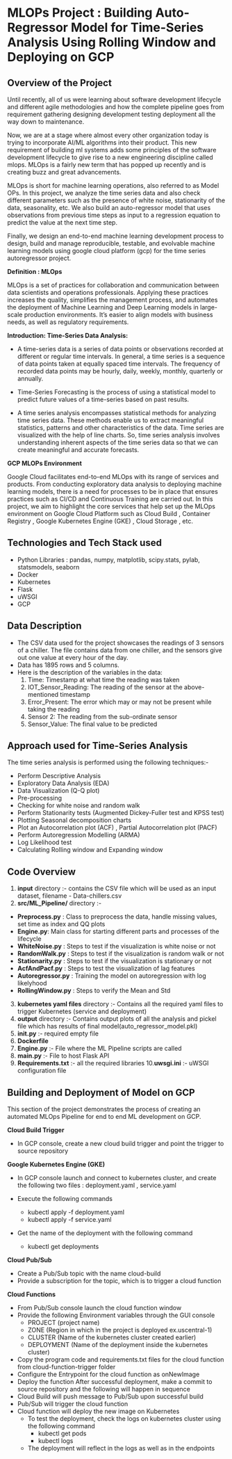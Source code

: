 # MLOPs Project : Building Auto-Regressor Model for Time-Series Analysis Using Rolling Window and Deploying on GCP

## **Overview of the Project**
Until recently, all of us were learning about software development lifecycle and different agile methodologies and how the complete pipeline goes from requirement gathering designing development testing deployment all the way down to maintenance. 

Now, we are at a stage where almost every other organization today is trying to incorporate AI/ML algorithms into their product. This new requirement of building ml systems adds some principles of the software development lifecycle to give rise to a new engineering discipline called mlops. MLOps is a fairly new term that has popped up recently and is creating buzz and great advancements.

MLOps is short for machine learning operations, also referred to as Model OPs. In this project, we analyze the time series data and also check different parameters such as the presence of white noise, stationarity of the data, seasonality, etc. We also build an auto-regressor model that uses observations from previous time steps as input to a regression equation to predict the value at the next time step. 

Finally, we design an end-to-end machine learning development process to design, build and manage reproducible, testable, and evolvable machine learning models using google cloud platform (gcp) for the time series autoregressor project.


**Definition : MLOps**

MLOps is a set of practices for collaboration and communication between data scientists and operations professionals. Applying these practices increases the quality, simplifies the management process, and automates the deployment of Machine Learning and Deep Learning models in large-scale production environments. It’s easier to align models with business needs, as well as regulatory requirements.

**Introduction: Time-Series Data Analysis:**

* A time-series data is a series of data points or observations recorded at different or regular time intervals. In general, a time series is a sequence of data points taken at equally spaced time intervals. The frequency of recorded data points may be hourly, daily, weekly, monthly, quarterly or annually.

* Time-Series Forecasting is the process of using a statistical model to predict future values of a time-series based on past results.

* A time series analysis encompasses statistical methods for analyzing time series data. These methods enable us to extract meaningful statistics, patterns and other characteristics of the data. Time series are visualized with the help of line charts. So, time series analysis involves understanding inherent aspects of the time series data so that we can create meaningful and accurate forecasts.

**GCP MLOPs Environment**

Google Cloud facilitates end-to-end MLOps with its range of services and products. From conducting exploratory data analysis to deploying machine learning models, there is a need for processes to be in place that ensures practices such as CI/CD and Continuous Training are carried out. In this project, we aim to highlight the core services that help set up the MLOps environment on Google Cloud Platform such as Cloud Build , Container Registry , Google Kubernetes Engine (GKE) , Cloud Storage , etc.


## Technologies and Tech Stack used

* Python Libraries : pandas, numpy, matplotlib, scipy.stats, pylab, statsmodels, seaborn
* Docker
* Kubernetes
* Flask
* uWSGI
* GCP


## Data Description 

* The CSV data used for the project showcases the readings of 3 sensors of a chiller. The file contains data from one chiller, and the sensors give out one value at every hour of the day.
* Data has 1895 rows and 5 columns.
* Here is the description of the variables in the data:
    1.  Time: Timestamp at what time the reading was taken
    2.  IOT_Sensor_Reading: The reading of the sensor at the above-mentioned timestamp 
    3.  Error_Present: The error which may or may not be present while taking the reading
    4.  Sensor 2: The reading from the sub-ordinate sensor 
    5.  Sensor_Value: The final value to be predicted


## Approach used for Time-Series Analysis 

The time series analysis is performed using the following techniques:-

* Perform Descriptive Analysis
* Exploratory Data Analysis (EDA)
* Data Visualization (Q-Q plot)
* Pre-processing
* Checking for white noise and random walk
* Perform Stationarity tests (Augmented Dickey-Fuller test and KPSS test)
* Plotting Seasonal decomposition charts
* Plot an Autocorrelation plot (ACF) , Partial Autocorrelation plot (PACF)
* Perform Autoregression Modelling (ARMA)
* Log Likelihood test
* Calculating Rolling window and Expanding window


## Code Overview

1. **input** directory :- contains the CSV file which will be used as an input dataset, filename - Data-chillers.csv
2. **src/ML_Pipeline/** directory :- 

* **Preprocess.py** : Class to preprocess the data, handle missing values, set time as index and QQ plots
* **Engine.py**: Main class for starting different parts and processes of the lifecycle
* **WhiteNoise.py** : Steps to test if the visualization is white noise or not
* **RandomWalk.py** : Steps to test if the visualization is random walk or not
* **Stationarity.py** : Steps to test if the visualization is stationary or not
* **AcfAndPacf.py** : Steps to test the visualization of lag features
* **Autoregressor.py** : Training the model on autoregression with log likelyhood
* **RollingWindow.py** : Steps to verify the Mean and Std

3. **kubernetes yaml files** directory :- Contains all the required yaml files to trigger Kubernetes (service and deployment)
4. **output** directory :- Contains output plots of all the analysis and pickel file which has results of final model(auto_regressor_model.pkl)
5. **__init__.py** :- required empty file
6. **Dockerfile**
7. **Engine.py** :- File where the ML Pipeline scripts are called
8. **main.py** :-  File to host Flask API
9. **Requirements.txt** :- all the required libraries
10.**uwsgi.ini** :- uWSGI configuration file


## Building and Deployment of Model on GCP

This section of the project demonstrates the process of creating an automated MLOps Pipeline for end to end ML development on GCP.

**Cloud Build Trigger**

* In GCP console, create a new cloud build trigger and point the trigger to source repository

**Google Kubernetes Engine (GKE)**

* In GCP console launch and connect to kubernetes cluster, and create the following two files :  deployment.yaml , service.yaml

* Execute the following commands
    * kubectl apply -f deployment.yaml
    * kubectl apply -f service.yaml
    
* Get the name of the deployment with the following command
    * kubectl get deployments

**Cloud Pub/Sub**

* Create a Pub/Sub topic with the name cloud-build
* Provide a subscription for the topic, which is to trigger a cloud function

**Cloud Functions**

* From Pub/Sub console launch the cloud function window
* Provide the following Environment variables through the GUI console
    * PROJECT (project name)
    * ZONE (Region in which in the project is deployed ex.uscentral-1)
    * CLUSTER (Name of the kubernetes cluster created earlier)
    * DEPLOYMENT (Name of the deployment inside the kubernetes cluster)
* Copy the program code and requirements.txt files for the cloud function from cloud-function-trigger folder
* Configure the Entrypoint for the cloud function as onNewImage
* Deploy the function
After successful deployment, make a commit to source repository and the following will happen in sequence
* Cloud Build will push message to Pub/Sub upon successful build
* Pub/Sub will trigger the cloud function
* Cloud function will deploy the new image on Kubernetes
    * To test the deployment, check the logs on kubernetes cluster using the following command
        * kubectl get pods 
        * kubectl logs <pod name>
    * The deployment will reflect in the logs as well as in the endpoints











